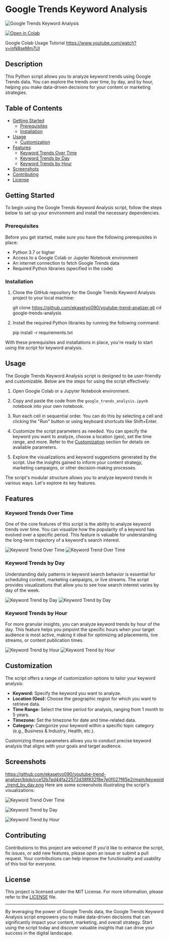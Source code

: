 

# Google Trends Keyword Analysis

![Google Trends Keyword Analysis](https://github.com/ekasetyo090/youtube-trend-analizer/blob/cce12b7ad44fa22572d38f832f8e7e0f027f65e2/main/keyword_trend_over_time.png)

[![Open in Colab](https://colab.research.google.com/assets/colab-badge.svg)](https://colab.research.google.com/github/ekasetyo090/youtube-trend-analizer/blob/master/youtube-trend-analizer.ipynb)

Google Colab Usage Tutorial https://www.youtube.com/watch?v=inN8seMm7UI

## Description

This Python script allows you to analyze keyword trends using Google Trends data. You can explore the trends over time, by day, and by hour, helping you make data-driven decisions for your content or marketing strategies.

## Table of Contents

- [Getting Started](#getting-started)
  - [Prerequisites](#prerequisites)
  - [Installation](#installation)
- [Usage](#usage)
  - [Customization](#customization)
- [Features](#features)
  - [Keyword Trends Over Time](#keyword-trends-over-time)
  - [Keyword Trends by Day](#keyword-trends-by-day)
  - [Keyword Trends by Hour](#keyword-trends-by-hour)
- [Screenshots](#screenshots)
- [Contributing](#contributing)
- [License](#license)

## Getting Started

To begin using the Google Trends Keyword Analysis script, follow the steps below to set up your environment and install the necessary dependencies.

### Prerequisites

Before you get started, make sure you have the following prerequisites in place:

- Python 3.7 or higher
- Access to a Google Colab or Jupyter Notebook environment
- An internet connection to fetch Google Trends data
- Required Python libraries (specified in the code)

### Installation

1. Clone the GitHub repository for the Google Trends Keyword Analysis project to your local machine:

    git clone https://github.com/ekasetyo090/youtube-trend-analizer.git
    cd google-trends-analysis

2. Install the required Python libraries by running the following command:

    pip install -r requirements.txt

With these prerequisites and installations in place, you're ready to start using the script for keyword analysis.

## Usage

The Google Trends Keyword Analysis script is designed to be user-friendly and customizable. Below are the steps for using the script effectively:

1. Open Google Colab or a Jupyter Notebook environment.

2. Copy and paste the code from the `google_trends_analysis.ipynb` notebook into your own notebook.

3. Run each cell in sequential order. You can do this by selecting a cell and clicking the "Run" button or using keyboard shortcuts like Shift+Enter.

4. Customize the script parameters as needed. You can specify the keyword you want to analyze, choose a location (geo), set the time range, and more. Refer to the [Customization](#customization) section for details on available parameters.

5. Explore the visualizations and keyword suggestions generated by the script. Use the insights gained to inform your content strategy, marketing campaigns, or other decision-making processes.

The script's modular structure allows you to analyze keyword trends in various ways. Let's explore its key features.

## Features

### Keyword Trends Over Time

One of the core features of this script is the ability to analyze keyword trends over time. You can visualize how the popularity of a keyword has evolved over a specific period. This feature is valuable for understanding the long-term trajectory of a keyword's search interest.

![Keyword Trend Over Time](https://github.com/ekasetyo090/youtube-trend-analizer/blob/aeecb862df3d195d207c19d796898f5e723b39f7/main/screenshots/menu_keyword_trend_over_time.png)
![Keyword Trend Over Time](https://github.com/ekasetyo090/youtube-trend-analizer/blob/cce12b7ad44fa22572d38f832f8e7e0f027f65e2/main/keyword_trend_over_time.png)

### Keyword Trends by Day

Understanding daily patterns in keyword search behavior is essential for scheduling content, marketing campaigns, or live streams. The script provides visualizations that allow you to see how search interest varies by day of the week.

![Keyword Trend by Day](https://github.com/ekasetyo090/youtube-trend-analizer/blob/aeecb862df3d195d207c19d796898f5e723b39f7/main/screenshots/menu_keyword_trend_by_day.png)
![Keyword Trend by Day](https://github.com/ekasetyo090/youtube-trend-analizer/blob/0e19f49c79bd04a361ba0dc471939cb70a74352a/main/screenshots/keyword_trend_by_day.png)

### Keyword Trends by Hour

For more granular insights, you can analyze keyword trends by hour of the day. This feature helps you pinpoint the specific hours when your target audience is most active, making it ideal for optimizing ad placements, live streams, or content publication times.

![Keyword Trend by Hour](https://github.com/ekasetyo090/youtube-trend-analizer/blob/aeecb862df3d195d207c19d796898f5e723b39f7/main/screenshots/menu_keyword_trend_by_hour.png)
![Keyword Trend by Hour](https://github.com/ekasetyo090/youtube-trend-analizer/blob/cce12b7ad44fa22572d38f832f8e7e0f027f65e2/main/keyword_trend_by_hour.png)


## Customization

The script offers a range of customization options to tailor your keyword analysis:

- **Keyword:** Specify the keyword you want to analyze.
- **Location (Geo):** Choose the geographic region for which you want to retrieve data.
- **Time Range:** Select the time period for analysis, ranging from 1 month to 5 years.
- **Timezone:** Set the timezone for date and time-related data.
- **Category:** Categorize your keyword within a specific topic category (e.g., Business & Industry, Health, etc.).

Customizing these parameters allows you to conduct precise keyword analysis that aligns with your goals and target audience.

## Screenshots
https://github.com/ekasetyo090/youtube-trend-analizer/blob/cce12b7ad44fa22572d38f832f8e7e0f027f65e2/main/keyword_trend_by_day.png
Here are some screenshots illustrating the script's visualizations:

![Keyword Trend Over Time](https://github.com/ekasetyo090/youtube-trend-analizer/blob/cce12b7ad44fa22572d38f832f8e7e0f027f65e2/main/keyword_trend_over_time.png)

![Keyword Trend by Day](https://github.com/ekasetyo090/youtube-trend-analizer/blob/0e19f49c79bd04a361ba0dc471939cb70a74352a/main/screenshots/keyword_trend_by_day.png)

![Keyword Trend by Hour](https://github.com/ekasetyo090/youtube-trend-analizer/blob/cce12b7ad44fa22572d38f832f8e7e0f027f65e2/main/keyword_trend_by_hour.png)

## Contributing

Contributions to this project are welcome! If you'd like to enhance the script, fix issues, or add new features, please open an issue or submit a pull request. Your contributions can help improve the functionality and usability of this tool for everyone.

## License

This project is licensed under the MIT License. For more information, please refer to the [LICENSE](LICENSE) file.

---

By leveraging the power of Google Trends data, the Google Trends Keyword Analysis script empowers you to make data-driven decisions that can significantly impact your content, marketing, and overall strategy. Start using the script today and discover valuable insights that can drive your success in the digital landscape.


